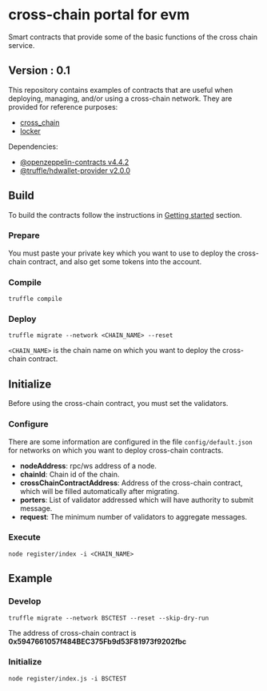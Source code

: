 # cross-chain portal for evm
Smart contracts that provide some of the basic functions of the cross chain service.

## Version : 0.1

This repository contains examples of contracts that are useful when deploying, managing, and/or using a cross-chain network. They are provided for reference purposes:

   * [cross_chain](./contracts)
   * [locker](./contracts/Locker.sol)

Dependencies:
* [@openzeppelin-contracts v4.4.2](https://github.com/OpenZeppelin/openzeppelin-contracts)
* [@truffle/hdwallet-provider v2.0.0](https://www.npmjs.com/package/@truffle/hdwallet-provider)

## Build

To build the contracts follow the instructions in [Getting started](https://trufflesuite.com/docs/truffle/quickstart.html) section.

### Prepare
You must paste your private key which you want to use to deploy the cross-chain contract, and also get some tokens into the account.

### Compile
```
truffle compile
```

### Deploy
```
truffle migrate --network <CHAIN_NAME> --reset
```

`<CHAIN_NAME>` is the chain name on which you want to deploy the cross-chain contract.

## Initialize

Before using the cross-chain contract, you must set the validators.

### Configure

There are some information are configured in the file `config/default.json` for networks on which you want to deploy cross-chain contracts.

- **nodeAddress**: rpc/ws address of a node.
- **chainId**: Chain id of the chain.
- **crossChainContractAddress**: Address of the cross-chain contract, which will be filled automatically after migrating.
- **porters**: List of validator addressed which will have authority to submit message.
- **request**: The minimum number of validators to aggregate messages.

### Execute

```
node register/index -i <CHAIN_NAME>
```

## Example

### Develop
```
truffle migrate --network BSCTEST --reset --skip-dry-run
```

The address of cross-chain contract is **0x5947661057f484BEC375Fb9d53F81973f9202fbc**

### Initialize
```
node register/index.js -i BSCTEST
```